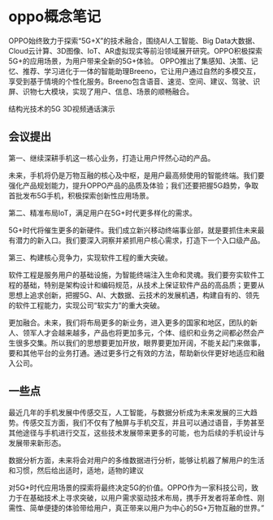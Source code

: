 # oppo概念笔记

OPPO始终致力于探索“5G+X”的技术融合，围绕AI人工智能、Big Data大数据、Cloud云计算、3D图像、IoT、AR虚拟现实等前沿领域展开研究。OPPO积极探索5G+的应用场景，为用户带来全新的5G+体验。
OPPO推出了集感知、决策、记忆、推荐、学习进化于一体的智能助理Breeno，它让用户通过自然的多模交互，享受到基于情境的个性化服务。Breeno包含语音、速览、空间、建议、驾驶、识屏、识物七大模块，实现了用户、信息、场景的顺畅融合。

结构光技术的5G 3D视频通话演示

## 会议提出

第一、继续深耕手机这一核心业务，打造让用户怦然心动的产品。

未来，手机将仍是万物互融的核心及中枢，是用户最高频使用的智能终端。我们要强化产品规划能力，提升OPPO产品的品质及体验；我们还要把握5G趋势，争取首批发布5G手机，积极探索创新性应用场景。

第二、精准布局IoT，满足用户在5G+时代更多样化的需求。

5G+时代将催生更多的新硬件。我们成立新兴移动终端事业部，就是要抓住未来最有潜力的新入口。我们要深入洞察并紧抓用户核心需求，打造下一个入口级产品。

第三、构建核心竞争力，实现软件工程的重大突破。

软件工程是服务用户的基础设施，为智能终端注入生命和灵魂。我们要夯实软件工程的基础，特别是架构设计和编码规范，从技术上保证软件产品的高品质；更要从思想上追求创新，把握5G、AI、大数据、云技术的发展机遇，构建自有的、领先的软件工程能力，实现公司“软实力”的重大突破。

更加融合。未来，我们将布局更多的新业务，进入更多的国家和地区，团队的新人、领军人才会越来越多，产品也将更加多元，个体、组织和业务之间都必然会产生很多交集。所以我们的思想要更加开放，眼界要更加开阔，不能关起门来做事，要和其他平台的业务打通。通过更多行之有效的方法，帮助新伙伴更好地适应和融入公司。


## 一些点

最近几年的手机发展中传感交互，人工智能，与数据分析成为未来发展的三大趋势。传感交互方面，我们不仅有了触屏与手机交互，并且可以通过语音，手势甚至其他途径与手机进行交互，这些技术发展带来更多的可能，也为后续的手机设计与发展带来新形态。

数据分析方面，未来将会对用户的多维数据进行分析，能够让机器了解用户的生活和习惯，然后给出适时，适地，适物的建议

对5G+时代应用场景的探索将最终决定5G的价值。OPPO作为一家科技公司，致力于在基础技术上寻求突破，以用户需求驱动技术布局，携手开发者将革命性、刚需性、简单便捷的体验带给用户，真正带来以用户为中心的5G+万物互融的世界。”